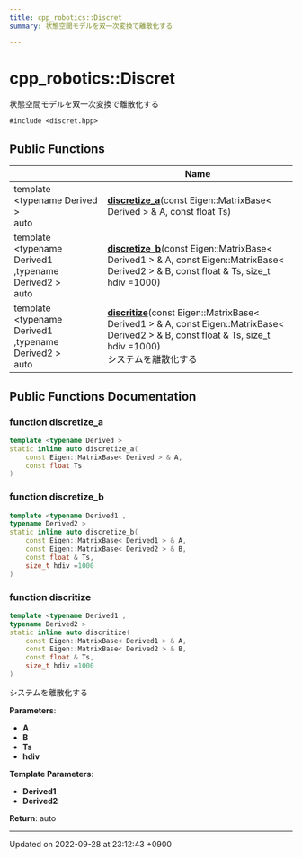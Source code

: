 ```yaml
---
title: cpp_robotics::Discret
summary: 状態空間モデルを双一次変換で離散化する 

---
```


# cpp_robotics::Discret



状態空間モデルを双一次変換で離散化する 


`#include <discret.hpp>`

## Public Functions

|                | Name           |
| -------------- | -------------- |
| template <typename Derived \> <br>auto | **[discretize_a](/cpp_robotics/doxybook/Classes/classcpp__robotics_1_1Discret/#function-discretize-a)**(const Eigen::MatrixBase< Derived > & A, const float Ts) |
| template <typename Derived1 ,typename Derived2 \> <br>auto | **[discretize_b](/cpp_robotics/doxybook/Classes/classcpp__robotics_1_1Discret/#function-discretize-b)**(const Eigen::MatrixBase< Derived1 > & A, const Eigen::MatrixBase< Derived2 > & B, const float & Ts, size_t hdiv =1000) |
| template <typename Derived1 ,typename Derived2 \> <br>auto | **[discritize](/cpp_robotics/doxybook/Classes/classcpp__robotics_1_1Discret/#function-discritize)**(const Eigen::MatrixBase< Derived1 > & A, const Eigen::MatrixBase< Derived2 > & B, const float & Ts, size_t hdiv =1000)<br>システムを離散化する  |

## Public Functions Documentation

### function discretize_a

```cpp
template <typename Derived >
static inline auto discretize_a(
    const Eigen::MatrixBase< Derived > & A,
    const float Ts
)
```


### function discretize_b

```cpp
template <typename Derived1 ,
typename Derived2 >
static inline auto discretize_b(
    const Eigen::MatrixBase< Derived1 > & A,
    const Eigen::MatrixBase< Derived2 > & B,
    const float & Ts,
    size_t hdiv =1000
)
```


### function discritize

```cpp
template <typename Derived1 ,
typename Derived2 >
static inline auto discritize(
    const Eigen::MatrixBase< Derived1 > & A,
    const Eigen::MatrixBase< Derived2 > & B,
    const float & Ts,
    size_t hdiv =1000
)
```

システムを離散化する 

**Parameters**: 

  * **A** 
  * **B** 
  * **Ts** 
  * **hdiv** 


**Template Parameters**: 

  * **Derived1** 
  * **Derived2** 


**Return**: auto 

-------------------------------

Updated on 2022-09-28 at 23:12:43 +0900